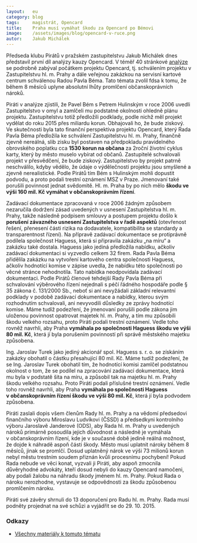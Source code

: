 ```yaml
---
layout:   eu
category: blog
tags:     magistrát, Opencard
title:    Praha musí vymáhat škodu za Opencard po Bémovi
image:    /assets/images/blog/opencard-v-ruce.png
autor:    Jakub Michálek
---
```


Předseda klubu Pirátů v pražském zastupitelstvu Jakub Michálek dnes představil první díl analýzy kauzy Opencard. V téměř 40 stránkové [analýze](https://github.com/pirati-cz/KlubPraha/blob/master/spisy/2015/147-opencard-I/1-zadost/attachments/oc-aktualni.pdf) se podrobně zabýval počátkem projektu Opencard, tj. schválením projektu v Zastupitelstvu hl. m. Prahy a dále veřejnou zakázkou na servisní kartové centrum schválenou Radou Pavla Béma. Tato témata zvolil fdsa k tomu, že během 8 měsíců uplyne absolutní lhůty promlčení občanskoprávních nároků.

Piráti v analýze zjistili, že Pavel Bém s Petrem Hulinským v roce 2006 uvedli Zastupitelstvo v omyl a zamlčeli mu podstatné okolnosti ohledně plánu projektu. Zastupitelstvu totiž předložili podklady, podle nichž měl projekt vydělat do roku 2015 přes miliardu korun. Obhajovali ho, že bude ziskový. Ve skutečnosti byla tato finanční perspektiva projektu Opencard, který Rada Pavla Béma předložila ke schválení Zastupitelstvu hl. m. Prahy, finančně zjevně nereálná, slib zisku byl postaven na předpokladu pravidelného obrovského poplatku cca **1530 korun na občana** za 2roční životní cyklus karty, který by město muselo vybírat od občanů. Zastupitelé schvalovali projekt v přesvědčení, že bude ziskový.  Zastupitelstvo by projekt patrně neschválilo, kdyby vědělo, že údaje o výdělečnosti projektu jsou smyšlené a zjevně nerealistické. Podle Pirátů tím Bém s Hulinským mohli dopustit podvodu, a proto podali trestní oznámení MSZ v Praze. Jmenovaní také porušili povinnost jednat svědomitě.  Hl. m. Praha by po nich mělo **škodu ve výši 160 mil. Kč vymáhat v občanskoprávním řízení**.

Zadávací dokumentace zpracovaná v roce 2006 žádným způsobem nezaručila dodržení zásad uvedených v usnesení Zastupitelstva hl. m. Prahy, takže následně podpisem smlouvy a postupem projektu došlo k **porušení závazného usnesení Zastupitelstva v řadě aspektů** (otevřenost řešení, přenesení části rizika na dodavatele, kompatibilita se standardy a transparentnost řízení). Na přípravě zadávací dokumentace se protiprávně podílela společnost Haguess, která si připravila zakázku „na míru“ a zakázku také dostala. Haguess jako jediná předložila nabídku, ačkoliv zadávací dokumentaci si vyzvedlo celkem 32 firem. Rada Pavla Béma přidělila zakázku na vytvoření kartového centra společnosti Haguess, ačkoliv hodnotící komise v zápise uvedla, že nabídku této společnosti po věcné stránce nehodnotila. Tato nabídka neodpovídala zadávací dokumentaci. Podle Pirátů členové tehdejší Rady Pavla Béma při schvalování výběrového řízení nejednali s péčí řádného hospodáře podle § 35 zákona č. 131/2000 Sb., neboť si ani nevyžádali základní relevantní podklady v podobě zadávací dokumentace a nabídky, kterou svým rozhodnutím schvalovali, ani nevyvodili důsledky ze zprávy hodnotící komise. Máme tudíž podezření, že jmenovaní porušili podle zákona jim uloženou povinnost opatrovat majetek hl. m. Prahy, a tím mu způsobili škodu velkého rozsahu, proto Piráti podali trestní oznámení. Vedle toho rovněž navrhli, aby Praha **vymáhala po společnosti Haguess škodu ve výši 80 mil. Kč**, která jí byla porušením povinností při správě městského majetku způsobena.

Ing. Jaroslav Turek jako jediný akcionář spol. Haguess s. r. o. se získáním zakázky obohatil o částku přesahující 80 mil. Kč. Máme tudíž podezření, že se Ing. Jaroslav Turek obohatil tím, že hodnotící komisi zamlčel podstatnou okolnost o tom, že se podílel na zpracování zadávací dokumentace, která mu byla v podstatě šita na míru, a způsobil tak na majetku hl. m. Prahy škodu velkého rozsahu. Proto Piráti podali příslušné trestní oznámení. Vedle toho rovněž navrhli, aby Praha **vymáhala po společnosti Haguess v občanskoprávním řízení škodu ve výši 80 mil. Kč**, která jí byla podvodem způsobena.

Piráti zaslali dopis všem členům Rady hl. m. Prahy a na vědomí předsedovi finančního výboru Miroslavu Ludvíkovi (ČSSD) a předsedkyni kontrolního výboru Jaroslavě Janderové (ODS), aby Rada hl. m. Prahy u uvedených nároků primárně posoudila jejich důvodnost a následně je vymáhala v občanskoprávním řízení, kde je v současné době jedině reálná možnost, že dojde k náhradě aspoň části škody. Město musí uplatnit nároky během 8 měsíců, jinak se promlčí. Dosud uplatněný nárok ve výši 73 milionů korun nebyl městu trestním soudem přiznán kvůli procesnímu pochybení! Pokud Rada nebude ve věci konat, vyzvali ji Piráti, aby aspoň zmocnila důvěryhodné advokáty, kteří dosud nebyli do kauzy Opencard namočeni, aby podali žalobu na náhradu škody jménem hl. m. Prahy. Pokud Rada o nároku nerozhodne, vystavuje se odpovědnosti za škodu způsobenou promlčením nároku.

Piráti své závěry shrnuli do 13 doporučení pro Radu hl. m. Prahy. Rada musí podněty projednat na své schůzi a vyjádřit se do 29. 10. 2015.

### Odkazy

* [Všechny materiály k tomuto tématu](https://github.com/pirati-cz/KlubPraha/tree/master/spisy/2015/147-opencard-I)
